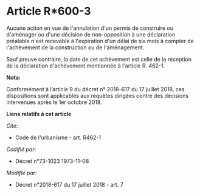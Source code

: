 # Article R*600-3

Aucune action en vue de l'annulation d'un permis de construire ou d'aménager ou d'une décision de non-opposition à une
déclaration préalable n'est recevable à l'expiration d'un délai de six mois à compter de l'achèvement de la construction ou
de l'aménagement.

Sauf preuve contraire, la date de cet achèvement est celle de la réception de la déclaration d'achèvement mentionnée à
l'article R. 462-1.

**Nota:**

Conformément à l’article 9 du décret n° 2018-617 du 17 juillet 2018, ces dispositions sont applicables aux requêtes dirigées
contre des décisions intervenues après le 1er octobre 2018.

**Liens relatifs à cet article**

_Cite_:

  - Code de l'urbanisme - art. R462-1

_Codifié par_:

  - Décret n°73-1023 1973-11-08

_Modifié par_:

  - Décret n°2018-617 du 17 juillet 2018 - art. 7
